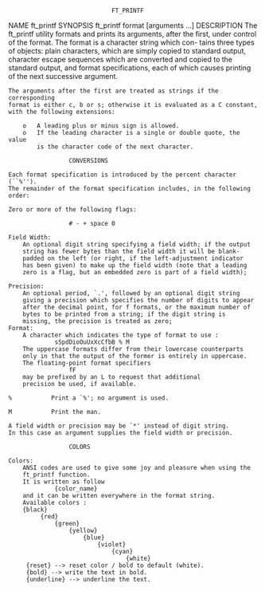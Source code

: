 		                         FT_PRINTF
 NAME
	ft_printf
 SYNOPSIS
	ft_printf format [arguments ...]
 DESCRIPTION
	The ft_printf utility formats and prints its arguments, after the first,
	under control of the format.  The format is a character string which con-
	tains three types of objects: plain characters, which are simply copied
	to standard output, character escape sequences which are converted and
	copied to the standard output, and format specifications, each of which
	causes printing of the next successive argument.

	The arguments after the first are treated as strings if the corresponding
	format is either c, b or s; otherwise it is evaluated as a C constant,
	with the following extensions:

		o   A leading plus or minus sign is allowed.
		o   If the leading character is a single or double quote, the value
			is the character code of the next character.

					 CONVERSIONS

	Each format specification is introduced by the percent character (``%'').
	The remainder of the format specification includes, in the following
	order:

	Zero or more of the following flags:
	
					 # - + space 0

	Field Width:
		An optional digit string specifying a field width; if the output
		string has fewer bytes than the field width it will be blank-
		padded on the left (or right, if the left-adjustment indicator
		has been given) to make up the field width (note that a leading
		zero is a flag, but an embedded zero is part of a field width);

	Precision:
		An optional period, `.', followed by an optional digit string
		giving a precision which specifies the number of digits to appear
		after the decimal point, for f formats, or the maximum number of
		bytes to be printed from a string; if the digit string is
		missing, the precision is treated as zero;
	Format:
		A character which indicates the type of format to use :
				 sSpdDioOuUxXcCfbB % M
		The uppercase formats differ from their lowercase counterparts
		only in that the output of the former is entirely in uppercase.
		The floating-point format specifiers
					 fF
		may be prefixed by an L to request that additional
		precision be used, if available.

	%           Print a `%'; no argument is used.

	M           Print the man.

	A field width or precision may be `*' instead of digit string.  
	In this case an argument supplies the field width or precision.

					 COLORS

	Colors:
		ANSI codes are used to give some joy and pleasure when using the
		ft_printf function.
		It is written as follow
				 {color_name}
		and it can be written everywhere in the format string.
		Available colors :
		{black}
			 {red}
				 {green}
					 {yellow}
						 {blue}
							 {violet}
								 {cyan}
									 {white}
		 {reset} --> reset color / bold to default (white).
		 {bold} --> write the text in bold.
		 {underline} --> underline the text.
